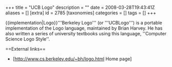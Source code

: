 +++
title = "UCB Logo"
description = ""
date = 2008-03-28T19:43:41Z
aliases = []
[extra]
id = 2785
[taxonomies]
categories = []
tags = []
+++

{{implementation|Logo}}'''Berkeley Logo''' (or '''UCBLogo''') is a portable implementation of the Logo language, maintained by Brian Harvey. He has also written a series of university textbooks using this language, ''Computer Science Logo Style''.

==External links==
* [http://www.cs.berkeley.edu/~bh/logo.html Home page]
